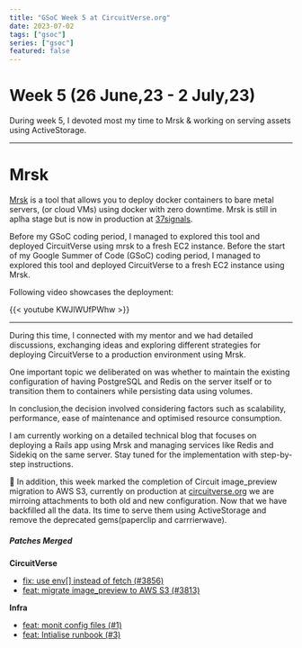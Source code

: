 ```yaml
---
title: "GSoC Week 5 at CircuitVerse.org"
date: 2023-07-02
tags: ["gsoc"]
series: ["gsoc"]
featured: false
---
```


# Week 5 (26 June,23 - 2 July,23)

During week 5, I devoted most my time to Mrsk & working on serving assets using ActiveStorage.

---

# Mrsk

[Mrsk](https://mrsk.dev/) is a tool that allows you to deploy docker containers to bare metal servers, (or cloud VMs)
using docker with zero downtime. Mrsk is still in aplha stage but is now in production at [37signals](https://37signals.com/).

Before my GSoC coding period, I managed to explored this tool and deployed CircuitVerse using mrsk to a fresh EC2 instance.
Before the start of my Google Summer of Code (GSoC) coding period, I managed to explored this tool and deployed CircuitVerse
to a fresh EC2 instance using Mrsk.

Following video showcases the deployment:

{{< youtube KWJlWUfPWhw >}}

---

During this time, I connected with my mentor and we had detailed discussions, exchanging ideas and exploring different strategies for deploying CircuitVerse to a production environment using Mrsk.

One important topic we deliberated on was whether to maintain the existing configuration of having PostgreSQL and Redis on
the server itself or to transition them to containers while persisting data using volumes.

In conclusion,the decision involved considering factors such as scalability, performance, ease of maintenance and optimised resource consumption.

I am currently working on a detailed technical blog that focuses on deploying a Rails app using Mrsk and managing services like
Redis and Sidekiq on the same server. Stay tuned for the implementation with step-by-step instructions.

🎉 In addition, this week marked the completion of Circuit image_preview migration to AWS S3, currently on production at
[circuitverse.org](https://circuitverse.org/) we are mirroing attachments to both old and new configuration. Now that
we have backfilled all the data. Its time to serve them using ActiveStorage and remove the deprecated gems(paperclip and
carrrierwave).

##### Patches Merged

**CircuitVerse**

- [fix: use env[] instead of fetch (#3856)](https://github.com/CircuitVerse/CircuitVerse/pull/3856)
- [feat: migrate image_preview to AWS S3 (#3813)](https://github.com/CircuitVerse/CircuitVerse/pull/3813)

**Infra**

- [feat: monit config files (#1)](https://github.com/CircuitVerse/infra/pull/1)
- [feat: Intialise runbook (#3)](https://github.com/CircuitVerse/infra/pull/3)
